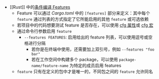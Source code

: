- [[Rust]] 中的[条件编译 Features](https://course.rs/cargo/reference/features/intro.html#features)
	- Feature 可以通过 *Cargo.toml* 中的 `[features]` 部分来定义：其中每个 `feature` 通过列表的方式指定了它所能启用的其他 `feature` 或可选依赖
	- 若项目中的代码想要测试 feature 是否存在，可以使用 [cfg 属性](https://doc.rust-lang.org/stable/reference/conditional-compilation.html#the-cfg-attribute)或 [cfg 宏](https://doc.rust-lang.org/stable/std/macro.cfg.html)
	- 通过命令行参数启用 `feature`
		- `--features FEATURES`: 启用给出的 feature 列表，可以使用逗号或空格进行分隔
			- 若你是在终端中使用，还需要加上双引号，例如 `--features "foo bar"`
			- 若在工作空间中构建多个 package，可以使用 `package-name/feature-name` 为特定的成员启用 features
	- `feature` 只有在定义的包中才是唯一的，不同包之间的 `feature` 允许同名